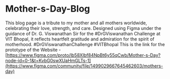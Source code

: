# Mother-s-Day-Blog
This blog page is a tribute to my mother and all mothers worldwide, celebrating their love, strength, and care. Designed using Figma under the guidance of Dr. G. Viswanathan Sir for the #DrGViswanathan Challenge at VIT Bhopal, it reflects heartfelt gratitude and admiration for the spirit of motherhood.  #DrGViswanathanChallenge #VITBhopal
This is the link for the prototype of the Website - [https://www.figma.com/proto/lb58Xlbf84NpBt6y55qCwb/Mother-s-Day?node-id=0-1&t=KvbG0swXUaHmGLTs-1](https://www.figma.com/community/file/1499029667645462603/mothers-day)

